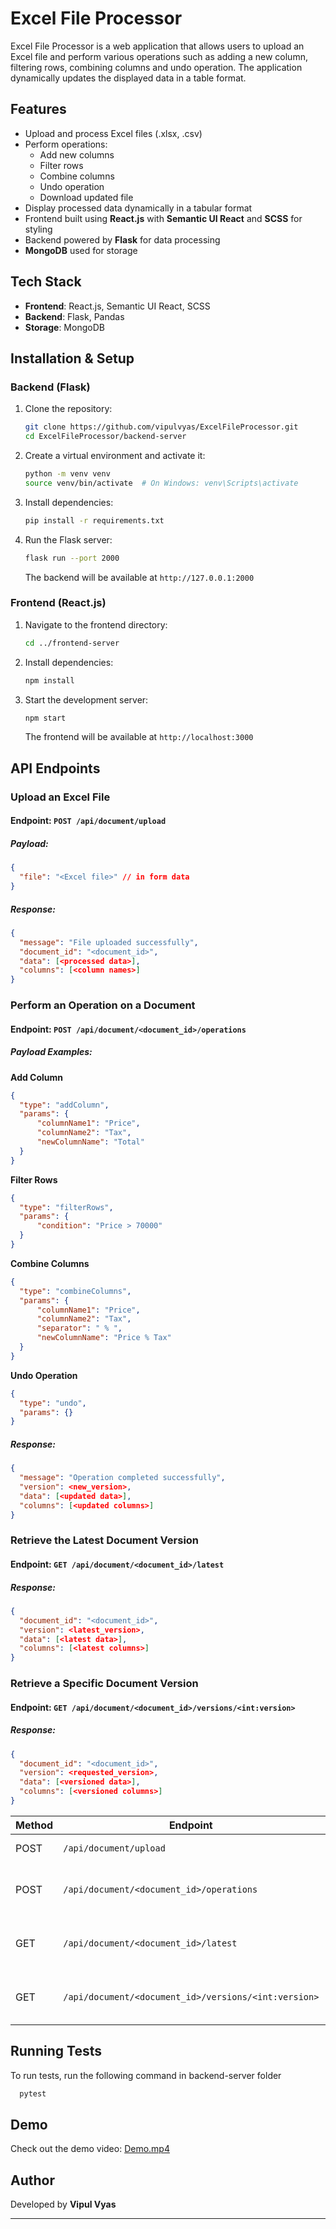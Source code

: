 # Excel File Processor

Excel File Processor is a web application that allows users to upload an Excel file and perform various operations such as adding a new column, filtering rows, combining columns and undo operation. The application dynamically updates the displayed data in a table format.

## Features

- Upload and process Excel files (.xlsx, .csv)
- Perform operations:
  - Add new columns
  - Filter rows
  - Combine columns
  - Undo operation
  - Download updated file
- Display processed data dynamically in a tabular format
- Frontend built using **React.js** with **Semantic UI React** and **SCSS** for styling
- Backend powered by **Flask** for data processing
- **MongoDB** used for storage

## Tech Stack

- **Frontend**: React.js, Semantic UI React, SCSS
- **Backend**: Flask, Pandas
- **Storage**: MongoDB

## Installation & Setup

### Backend (Flask)

1. Clone the repository:
   ```sh
   git clone https://github.com/vipulvyas/ExcelFileProcessor.git
   cd ExcelFileProcessor/backend-server
   ```
2. Create a virtual environment and activate it:
   ```sh
   python -m venv venv
   source venv/bin/activate  # On Windows: venv\Scripts\activate
   ```
3. Install dependencies:
   ```sh
   pip install -r requirements.txt
   ```
4. Run the Flask server:
   ```sh
   flask run --port 2000
   ```
   The backend will be available at `http://127.0.0.1:2000`

### Frontend (React.js)

1. Navigate to the frontend directory:
   ```sh
   cd ../frontend-server
   ```
2. Install dependencies:
   ```sh
   npm install
   ```
3. Start the development server:
   ```sh
   npm start
   ```
   The frontend will be available at `http://localhost:3000`

## API Endpoints

### Upload an Excel File
#### Endpoint: `POST /api/document/upload`
##### Payload: 
```json
{    
  "file": "<Excel file>" // in form data
}
```
##### Response:
```json
{
  "message": "File uploaded successfully",
  "document_id": "<document_id>",
  "data": [<processed data>],
  "columns": [<column names>]
}
```

### Perform an Operation on a Document
#### Endpoint: `POST /api/document/<document_id>/operations`
##### Payload Examples:

**Add Column**
```json
{
  "type": "addColumn",
  "params": {
      "columnName1": "Price",
      "columnName2": "Tax",
      "newColumnName": "Total"
  }
}
```

**Filter Rows**
```json
{
  "type": "filterRows",
  "params": {
      "condition": "Price > 70000"
  }
}
```

**Combine Columns**
```json
{
  "type": "combineColumns",
  "params": {
      "columnName1": "Price",
      "columnName2": "Tax",
      "separator": " % ",
      "newColumnName": "Price % Tax"
  }
}
```

**Undo Operation**
```json
{
  "type": "undo",
  "params": {}
}
```

##### Response:
```json
{
  "message": "Operation completed successfully",
  "version": <new_version>,
  "data": [<updated data>],
  "columns": [<updated columns>]
}
```

### Retrieve the Latest Document Version
#### Endpoint: `GET /api/document/<document_id>/latest`
##### Response:
```json
{
  "document_id": "<document_id>",
  "version": <latest_version>,
  "data": [<latest data>],
  "columns": [<latest columns>]
}
```

### Retrieve a Specific Document Version
#### Endpoint: `GET /api/document/<document_id>/versions/<int:version>`
##### Response:
```json
{
  "document_id": "<document_id>",
  "version": <requested_version>,
  "data": [<versioned data>],
  "columns": [<versioned columns>]
}
```

| Method | Endpoint                                             | Description                          |
| ------ | ---------------------------------------------------- | ------------------------------------ |
| POST   | `/api/document/upload`                               | Upload an Excel file                 |
| POST   | `/api/document/<document_id>/operations`             | Perform an operation on a document   |
| GET    | `/api/document/<document_id>/latest`                 | Retrieve the latest document version |
| GET    | `/api/document/<document_id>/versions/<int:version>` | Retrieve a specific document version |


## Running Tests

To run tests, run the following command in backend-server folder

```bash
  pytest
```


## Demo

Check out the demo video: [Demo.mp4](./Demo.mp4)

## Author

Developed by **Vipul Vyas**

---
